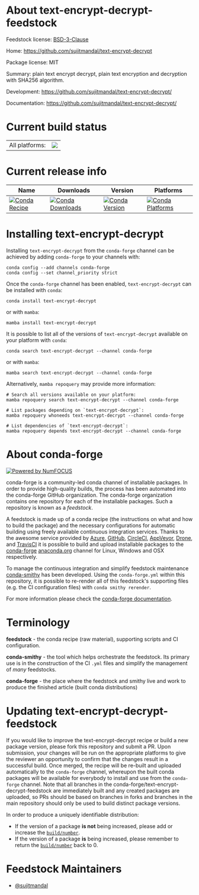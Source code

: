 About text-encrypt-decrypt-feedstock
====================================

Feedstock license: [BSD-3-Clause](https://github.com/conda-forge/text-encrypt-decrypt-feedstock/blob/main/LICENSE.txt)

Home: https://github.com/sujitmandal/text-encrypt-decrypt

Package license: MIT

Summary: plain text encrypt decrypt, plain text encryption and decryption with SHA256 algorithm.

Development: https://github.com/sujitmandal/text-encrypt-decrypt/

Documentation: https://github.com/sujitmandal/text-encrypt-decrypt/

Current build status
====================


<table><tr><td>All platforms:</td>
    <td>
      <a href="https://dev.azure.com/conda-forge/feedstock-builds/_build/latest?definitionId=22568&branchName=main">
        <img src="https://dev.azure.com/conda-forge/feedstock-builds/_apis/build/status/text-encrypt-decrypt-feedstock?branchName=main">
      </a>
    </td>
  </tr>
</table>

Current release info
====================

| Name | Downloads | Version | Platforms |
| --- | --- | --- | --- |
| [![Conda Recipe](https://img.shields.io/badge/recipe-text--encrypt--decrypt-green.svg)](https://anaconda.org/conda-forge/text-encrypt-decrypt) | [![Conda Downloads](https://img.shields.io/conda/dn/conda-forge/text-encrypt-decrypt.svg)](https://anaconda.org/conda-forge/text-encrypt-decrypt) | [![Conda Version](https://img.shields.io/conda/vn/conda-forge/text-encrypt-decrypt.svg)](https://anaconda.org/conda-forge/text-encrypt-decrypt) | [![Conda Platforms](https://img.shields.io/conda/pn/conda-forge/text-encrypt-decrypt.svg)](https://anaconda.org/conda-forge/text-encrypt-decrypt) |

Installing text-encrypt-decrypt
===============================

Installing `text-encrypt-decrypt` from the `conda-forge` channel can be achieved by adding `conda-forge` to your channels with:

```
conda config --add channels conda-forge
conda config --set channel_priority strict
```

Once the `conda-forge` channel has been enabled, `text-encrypt-decrypt` can be installed with `conda`:

```
conda install text-encrypt-decrypt
```

or with `mamba`:

```
mamba install text-encrypt-decrypt
```

It is possible to list all of the versions of `text-encrypt-decrypt` available on your platform with `conda`:

```
conda search text-encrypt-decrypt --channel conda-forge
```

or with `mamba`:

```
mamba search text-encrypt-decrypt --channel conda-forge
```

Alternatively, `mamba repoquery` may provide more information:

```
# Search all versions available on your platform:
mamba repoquery search text-encrypt-decrypt --channel conda-forge

# List packages depending on `text-encrypt-decrypt`:
mamba repoquery whoneeds text-encrypt-decrypt --channel conda-forge

# List dependencies of `text-encrypt-decrypt`:
mamba repoquery depends text-encrypt-decrypt --channel conda-forge
```


About conda-forge
=================

[![Powered by
NumFOCUS](https://img.shields.io/badge/powered%20by-NumFOCUS-orange.svg?style=flat&colorA=E1523D&colorB=007D8A)](https://numfocus.org)

conda-forge is a community-led conda channel of installable packages.
In order to provide high-quality builds, the process has been automated into the
conda-forge GitHub organization. The conda-forge organization contains one repository
for each of the installable packages. Such a repository is known as a *feedstock*.

A feedstock is made up of a conda recipe (the instructions on what and how to build
the package) and the necessary configurations for automatic building using freely
available continuous integration services. Thanks to the awesome service provided by
[Azure](https://azure.microsoft.com/en-us/services/devops/), [GitHub](https://github.com/),
[CircleCI](https://circleci.com/), [AppVeyor](https://www.appveyor.com/),
[Drone](https://cloud.drone.io/welcome), and [TravisCI](https://travis-ci.com/)
it is possible to build and upload installable packages to the
[conda-forge](https://anaconda.org/conda-forge) [anaconda.org](https://anaconda.org/)
channel for Linux, Windows and OSX respectively.

To manage the continuous integration and simplify feedstock maintenance
[conda-smithy](https://github.com/conda-forge/conda-smithy) has been developed.
Using the ``conda-forge.yml`` within this repository, it is possible to re-render all of
this feedstock's supporting files (e.g. the CI configuration files) with ``conda smithy rerender``.

For more information please check the [conda-forge documentation](https://conda-forge.org/docs/).

Terminology
===========

**feedstock** - the conda recipe (raw material), supporting scripts and CI configuration.

**conda-smithy** - the tool which helps orchestrate the feedstock.
                   Its primary use is in the construction of the CI ``.yml`` files
                   and simplify the management of *many* feedstocks.

**conda-forge** - the place where the feedstock and smithy live and work to
                  produce the finished article (built conda distributions)


Updating text-encrypt-decrypt-feedstock
=======================================

If you would like to improve the text-encrypt-decrypt recipe or build a new
package version, please fork this repository and submit a PR. Upon submission,
your changes will be run on the appropriate platforms to give the reviewer an
opportunity to confirm that the changes result in a successful build. Once
merged, the recipe will be re-built and uploaded automatically to the
`conda-forge` channel, whereupon the built conda packages will be available for
everybody to install and use from the `conda-forge` channel.
Note that all branches in the conda-forge/text-encrypt-decrypt-feedstock are
immediately built and any created packages are uploaded, so PRs should be based
on branches in forks and branches in the main repository should only be used to
build distinct package versions.

In order to produce a uniquely identifiable distribution:
 * If the version of a package **is not** being increased, please add or increase
   the [``build/number``](https://docs.conda.io/projects/conda-build/en/latest/resources/define-metadata.html#build-number-and-string).
 * If the version of a package **is** being increased, please remember to return
   the [``build/number``](https://docs.conda.io/projects/conda-build/en/latest/resources/define-metadata.html#build-number-and-string)
   back to 0.

Feedstock Maintainers
=====================

* [@sujitmandal](https://github.com/sujitmandal/)

